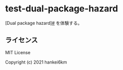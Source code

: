 # test-dual-package-hazard 

[Dual package hazard][#](https://nodejs.org/api/packages.html#dual-package-hazard) を体験する。


## ライセンス

MIT License

Copyright (c) 2021 hankei6km

